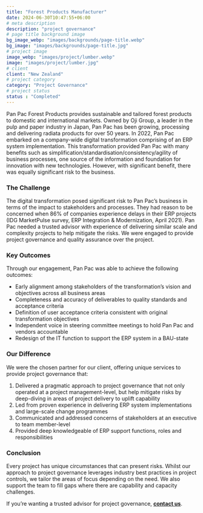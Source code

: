 ```yaml
---
title: "Forest Products Manufacturer"
date: 2024-06-30T10:47:55+06:00
# meta description
description: "project governance"
# page title background image
bg_image_webp: "images/backgrounds/page-title.webp"
bg_image: "images/backgrounds/page-title.jpg"
# project image
image_webp: "images/project/lumber.webp"
image: "images/project/lumber.jpg"
# client
client: "New Zealand"
# project category
category: "Project Governance"
# project status
status : "Completed"
---
```


Pan Pac Forest Products provides sustainable and tailored forest products to domestic and international markets. Owned by Oji Group, a leader in the pulp and paper industry in Japan, Pan Pac has been growing, processing and delivering radiata products for over 50 years. In 2022, Pan Pac embarked on a company-wide digital transformation comprising of an ERP system implementation. This transformation provided Pan Pac with many benefits such as simplification/standardisation/consistency/agility of business processes, one source of the information and foundation for innovation with new technologies. However, with significant benefit, there was equally significant risk to the business.

### The Challenge
The digital transformation posed significant risk to Pan Pac’s business in terms of the impact to stakeholders and processes. They had reason to be concerned when 86% of companies experience delays in their ERP projects (IDG MarketPulse survey, ERP Integration & Modernization, April 2021). Pan Pac needed a trusted advisor with experience of delivering similar scale and complexity projects to help mitigate the risks. We were engaged to provide project governance and quality assurance over the project.

### Key Outcomes
Through our engagement, Pan Pac was able to achieve the following outcomes:
- Early alignment among stakeholders of the transformation’s vision and objectives across all business areas
- Completeness and accuracy of deliverables to quality standards and acceptance criteria
- Definition of user acceptance criteria consistent with original transformation objectives
- Independent voice in steering committee meetings to hold Pan Pac and vendors accountable
- Redesign of the IT function to support the ERP system in a BAU-state

### Our Difference
We were the chosen partner for our client, offering unique services to provide project governance that:
1. Delivered a pragmatic approach to project governance that not only operated at a project management-level, but help mitigate risks by deep-diving in areas of project delivery to uplift capability
2. Led from proven experience in delivering ERP system implementations and large-scale change programmes
3. Communicated and addressed concerns of stakeholders at an executive to team member-level
4. Provided deep knowledgeable of ERP support functions, roles and responsibilities

### Conclusion
Every project has unique circumstances that can present risks. Whilst our approach to project governance leverages industry best practices in project controls, we tailor the areas of focus depending on the need. We also support the team to fill gaps where there are capability and capacity challenges.

If you’re wanting a trusted advisor for project governance, [**contact us**](https://zenconsulting.co.nz/contact/).